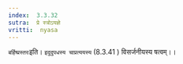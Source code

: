 ```yaml
---
index:  3.3.32
sutra:  प्रे स्त्रोऽयज्ञे
vritti:  nyasa
---
```


`बर्हिष्प्रस्तरः`इति। `इदुदुपधस्य चाप्रत्ययस्य` (8.3.41 ) विसर्जनीयस्य षत्वम्।।

